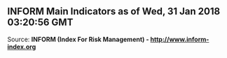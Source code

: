 ## INFORM Main Indicators as of Wed, 31 Jan 2018 03:20:56 GMT

Source: **INFORM (Index For Risk Management) - http://www.inform-index.org**